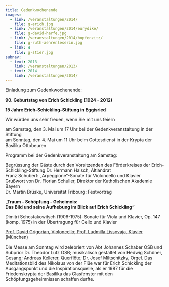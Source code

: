 ```yaml
---
title: Gedenkwochenende
images:
  - link: /veranstaltungen/2014/
    file: g-erich.jpg
  - link: /veranstaltungen/2014/eurydike/
    file: g-david-harfe.jpg
  - link: /veranstaltungen/2014/hopfenzitz/
    file: g-ruth-aehrenleserin.jpg
  - link: 4
    file: g-stier.jpg
subnav:
  - text: 2013
    link: /veranstaltungen/2013/
  - text: 2014
    link: /veranstaltungen/2014/
---
```

 
Einladung zum Gedenkwochenende:

**90. Geburtstag von Erich Schickling (1924 - 2012)**

**15 Jahre Erich-Schickling-Stiftung in Eggisried**


Wir würden uns sehr freuen, wenn Sie mit uns feiern

am Samstag, den 3. Mai um 17 Uhr bei der Gedenkveranstaltung in der Stiftung  
am Sonntag, den 4. Mai um 11 Uhr beim Gottesdienst in der Krypta der Basilika Ottobeuren


Programm bei der Gedenkveranstaltung am Samstag:

Begrüssung der Gäste durch den Vorsitzenden des Förderkreises der Erich-Schickling-Stiftung Dr. Hermann Haisch, Altlandrat  
Franz Schubert: „Arpeggione“-Sonate für Violoncello und Klavier  
Grußwort von Dr. Florian Schuller, Direktor der Katholischen Akademie Bayern  
Dr. Martin Brüske, Universität Fribourg: Festvortrag  
	
**„Traum - Schöpfung - Geheimnis:  
Das Bild und seine Aufhebung im Blick auf Erich Schickling“**  

Dimitri Schostakowitsch (1906-1975): Sonate für Viola und Klavier, Op. 147 (komp. 1975) 
in der Übertragung für Cello und Klavier 
 
[Prof. David Grigorian, Violoncello; Prof. Ludmilla Lissovaja, Klavier](/veranstaltungen/2014/gedenkfeier/grigorian/) (München)

Die Messe am Sonntag wird zelebriert von Abt Johannes Schaber OSB und Subprior Dr. Theodor Lutz OSB; musikalisch gestaltet von Hedwig Schöner, Gesang; Andreas Kellerer, Querflöte; Dr. Josef Miltschitzky, Orgel. Das Meditationsbild des Nikolaus von der Flüe war für Erich Schickling der Ausgangspunkt und die Inspirationsquelle, als er 1987 für die Friedenskrypta der Basilika das Glasfenster mit den Schöpfungsgeheimnissen schaffen durfte. 
